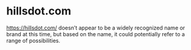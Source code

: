 # hillsdot.com
https://hillsdot.com/ doesn’t appear to be a widely recognized name or brand at this time, but based on the name, it could potentially refer to a range of possibilities.
